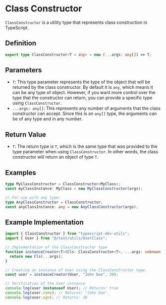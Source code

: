 # Class Constructor
`ClassConstructor` is a utility type that represents class construction in TypeScript.

## Definition

```ts
export type ClassConstructor<T = any> = new (...args: any[]) => T;
```

## Parameters
- `T`: This type parameter represents the type of the object that will be returned by the class constructor. By default it is `any`, which means it can be any type of object. However, if you want more control over the type that the constructor can return, you can provide a specific type using `ClassConstructor`.
- `...args: any[]`: This represents any number of arguments that the class constructor can accept. Since this is an `any[]` type, the arguments can be of any type and in any number.

## Return Value
- `T`: The return type is `T`, which is the same type that was provided to the type parameter when using `ClassConstructor`. In other words, the class constructor will return an object of type `T`.

## Examples
```ts
type MyClassConstructor = ClassConstructor<MyClass>;
const myClassInstance: MyClass = new MyClassConstructor(args);

// For use with any type:
type AnyClassConstructor = ClassConstructor;
const anyClassInstance: any = new AnyClassConstructor(args);
```
## Example Implementation
```ts
import { ClassConstructor } from "typescript-dev-utils";
import { User } from "@/test/utils/UserClass";

// Implementation of the ClassConstructor type
function instanceCreator<T>(Cls: ClassConstructor<T>, ...args: unknown[]): T {
  return new Cls(...args);
}

// Creating an instance of User using the ClassConstructor type.
const user = instanceCreator(User, "John Doe", 30);

// Verification of the User instance
console.log(user instanceof User); // Returns: true
console.log(user.name); // Returns: "John Doe".
console.log(user.age); // Returns: 30
```
